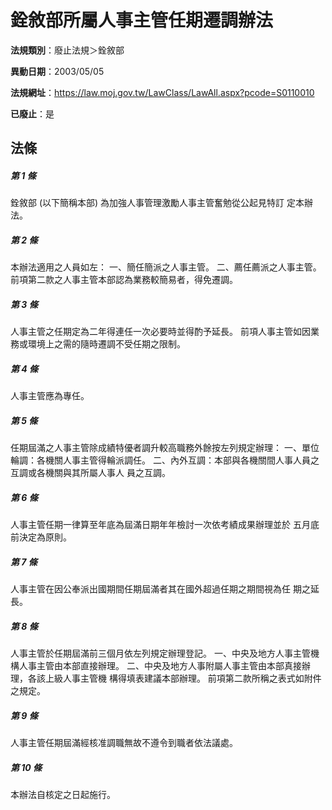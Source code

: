 # 銓敘部所屬人事主管任期遷調辦法

**法規類別**：廢止法規＞銓敘部

**異動日期**：2003/05/05  

**法規網址**：https://law.moj.gov.tw/LawClass/LawAll.aspx?pcode=S0110010

**已廢止**：是



## 法條
##### 第 1 條
銓敘部 (以下簡稱本部) 為加強人事管理激勵人事主管奮勉從公起見特訂
定本辦法。

##### 第 2 條
本辦法適用之人員如左：
一、簡任簡派之人事主管。
二、薦任薦派之人事主管。
前項第二款之人事主管本部認為業務較簡易者，得免遷調。


##### 第 3 條
人事主管之任期定為二年得連任一次必要時並得酌予延長。
前項人事主管如因業務或環境上之需的隨時遷調不受任期之限制。

##### 第 4 條
人事主管應為專任。

##### 第 5 條
任期屆滿之人事主管除成績特優者調升較高職務外餘按左列規定辦理：
一、單位輪調：各機關人事主管得輪派調任。
二、內外互調：本部與各機關間人事人員之互調或各機關與其所屬人事人
    員之互調。


##### 第 6 條
人事主管任期一律算至年底為屆滿日期年年檢討一次依考績成果辦理並於
五月底前決定為原則。

##### 第 7 條
人事主管在因公奉派出國期間任期屆滿者其在國外超過任期之期間視為任
期之延長。

##### 第 8 條
人事主管於任期屆滿前三個月依左列規定辦理登記。
一、中央及地方人事主管機構人事主管由本部直接辦理。
二、中央及地方人事附屬人事主管由本部真接辦理，各該上級人事主管機
    構得填表建議本部辦理。
前項第二款所稱之表式如附件之規定。


##### 第 9 條
人事主管任期屆滿經核准調職無故不遵令到職者依法議處。

##### 第 10 條
本辦法自核定之日起施行。


